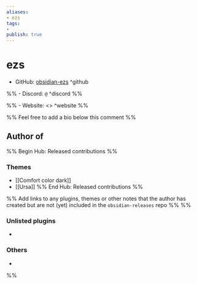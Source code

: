 ```yaml
---
aliases:
- ezs
tags: 
- 
publish: true
---
```


# ezs

- GitHub: [obsidian-ezs](https://github.com/obsidian-ezs/) ^github

%% - Discord: `@` ^discord %%

%% - Website: <> ^website %% 

<!-- - [[Publish sites|Publish site]]: ^publish -->

%% Feel free to add a bio below this comment %%


## Author of

%% Begin Hub: Released contributions %%

### Themes
- [[Comfort color dark]]
- [[Ursa]]
%% End Hub: Released contributions %%

%% Add links to any plugins, themes or other notes that the author has created but are not (yet) included in the `obsidian-releases` repo %%
%%
### Unlisted plugins

- 

### Others

- 
%%

<!--
## Sponsor this author

- [[GitHub sponsors]]: [Sponsor @obsidian-ezs on GitHub Sponsors](https://github.com/sponsors/obsidian-ezs) ^github-sponsor
- [[Buy me a coffee]]: ^buy-me-a-coffee
- [[PayPal]]: ^paypal
- [[Patreon]]: ^patreon

-->

<!--
## Follow this author

- [[YouTube Channels|On YouTube]]: ^youtube
- Twitter: ^twitter
- ...
-->